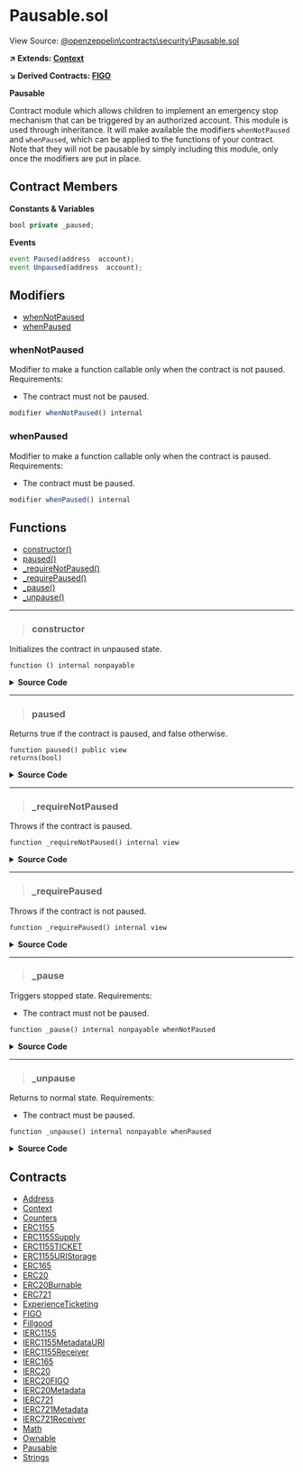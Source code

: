 # Pausable.sol

View Source: [@openzeppelin\contracts\security\Pausable.sol](..\..\..\@openzeppelin\contracts\security\Pausable.sol)

**↗ Extends: [Context](Context.md)**

**↘ Derived Contracts: [FIGO](FIGO.md)**

**Pausable**

Contract module which allows children to implement an emergency stop
 mechanism that can be triggered by an authorized account.
 This module is used through inheritance. It will make available the
 modifiers `whenNotPaused` and `whenPaused`, which can be applied to
 the functions of your contract. Note that they will not be pausable by
 simply including this module, only once the modifiers are put in place.

## Contract Members
**Constants & Variables**

```js
bool private _paused;

```

**Events**

```js
event Paused(address  account);
event Unpaused(address  account);
```

## Modifiers

- [whenNotPaused](#whennotpaused)
- [whenPaused](#whenpaused)

### whenNotPaused

Modifier to make a function callable only when the contract is not paused.
 Requirements:
 - The contract must not be paused.

```js
modifier whenNotPaused() internal
```

### whenPaused

Modifier to make a function callable only when the contract is paused.
 Requirements:
 - The contract must be paused.

```js
modifier whenPaused() internal
```

## Functions

- [constructor()](#constructor)
- [paused()](#paused)
- [_requireNotPaused()](#_requirenotpaused)
- [_requirePaused()](#_requirepaused)
- [_pause()](#_pause)
- [_unpause()](#_unpause)

---    

> ### constructor

Initializes the contract in unpaused state.

```solidity
function () internal nonpayable
```

<details>
	<summary><strong>Source Code</strong></summary>

```javascript
constructor() {
        _paused = false;
    }
```
</details>

---    

> ### paused

Returns true if the contract is paused, and false otherwise.

```solidity
function paused() public view
returns(bool)
```

<details>
	<summary><strong>Source Code</strong></summary>

```javascript
function paused() public view virtual returns (bool) {
        return _paused;
    }
```
</details>

---    

> ### _requireNotPaused

Throws if the contract is paused.

```solidity
function _requireNotPaused() internal view
```

<details>
	<summary><strong>Source Code</strong></summary>

```javascript
function _requireNotPaused() internal view virtual {
        require(!paused(), "Pausable: paused");
    }
```
</details>

---    

> ### _requirePaused

Throws if the contract is not paused.

```solidity
function _requirePaused() internal view
```

<details>
	<summary><strong>Source Code</strong></summary>

```javascript
function _requirePaused() internal view virtual {
        require(paused(), "Pausable: not paused");
    }
```
</details>

---    

> ### _pause

Triggers stopped state.
 Requirements:
 - The contract must not be paused.

```solidity
function _pause() internal nonpayable whenNotPaused 
```

<details>
	<summary><strong>Source Code</strong></summary>

```javascript
function _pause() internal virtual whenNotPaused {
        _paused = true;
        emit Paused(_msgSender());
    }
```
</details>

---    

> ### _unpause

Returns to normal state.
 Requirements:
 - The contract must be paused.

```solidity
function _unpause() internal nonpayable whenPaused 
```

<details>
	<summary><strong>Source Code</strong></summary>

```javascript
function _unpause() internal virtual whenPaused {
        _paused = false;
        emit Unpaused(_msgSender());
    }
```
</details>

## Contracts

* [Address](Address.md)
* [Context](Context.md)
* [Counters](Counters.md)
* [ERC1155](ERC1155.md)
* [ERC1155Supply](ERC1155Supply.md)
* [ERC1155TICKET](ERC1155TICKET.md)
* [ERC1155URIStorage](ERC1155URIStorage.md)
* [ERC165](ERC165.md)
* [ERC20](ERC20.md)
* [ERC20Burnable](ERC20Burnable.md)
* [ERC721](ERC721.md)
* [ExperienceTicketing](ExperienceTicketing.md)
* [FIGO](FIGO.md)
* [Fillgood](Fillgood.md)
* [IERC1155](IERC1155.md)
* [IERC1155MetadataURI](IERC1155MetadataURI.md)
* [IERC1155Receiver](IERC1155Receiver.md)
* [IERC165](IERC165.md)
* [IERC20](IERC20.md)
* [IERC20FIGO](IERC20FIGO.md)
* [IERC20Metadata](IERC20Metadata.md)
* [IERC721](IERC721.md)
* [IERC721Metadata](IERC721Metadata.md)
* [IERC721Receiver](IERC721Receiver.md)
* [Math](Math.md)
* [Ownable](Ownable.md)
* [Pausable](Pausable.md)
* [Strings](Strings.md)

